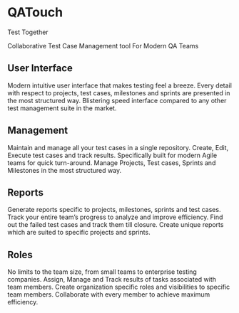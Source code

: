 # QATouch
Test Together

Collaborative Test Case Management tool For Modern QA Teams


## User Interface

Modern intuitive user interface that makes testing feel a breeze.
Every detail with respect to projects, test cases, milestones and sprints are presented in the most structured way.
Blistering speed interface compared to any other test management suite in the market.

## Management

Maintain and manage all your test cases in a single repository.
Create, Edit, Execute test cases and track results.
Specifically built for modern Agile teams for quick turn-around.
Manage Projects, Test cases, Sprints and Milestones in the most structured way.

## Reports

Generate reports specific to projects, milestones, sprints and test cases.
Track your entire team’s progress to analyze and improve efficiency.
Find out the failed test cases and track them till closure.
Create unique reports which are suited to specific projects and sprints.


## Roles

No limits to the team size, from small teams to enterprise testing companies.
Assign, Manage and Track results of tasks associated with team members.
Create organization specific roles and visibilities to specific team members.
Collaborate with every member to achieve maximum efficiency.
